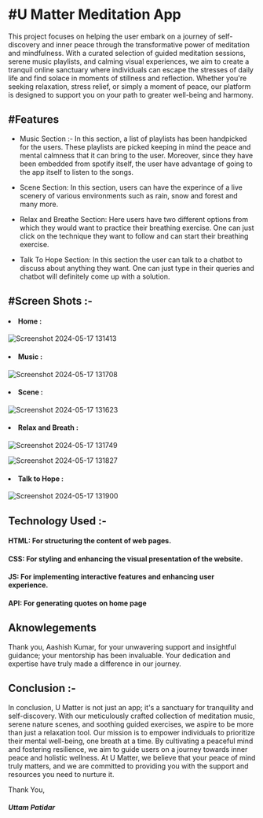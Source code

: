 <h1>#U Matter Meditation App</h1>
<p>This project focuses on helping the user embark on a journey of self-discovery and inner peace through the transformative power of meditation and mindfulness. With a curated selection of guided meditation sessions, serene music playlists, and calming visual experiences, we aim to create a tranquil online sanctuary where individuals can escape the stresses of daily life and find solace in moments of stillness and reflection. Whether you're seeking relaxation, stress relief, or simply a moment of peace, our platform is designed to support you on your path to greater well-being and harmony.</p>
<h2>#Features</h2>
<p>
<ul>
  

<li>   Music Section :-  </span> In this section, a list of playlists has been handpicked for the users. These playlists are picked keeping in mind the peace and mental calmness that it can bring to the user. Moreover, since they have been embedded from spotify itself, the user have advantage of going to the app itself to listen to the songs. </li>



<li> <p></p>Scene Section: In this section, users can have the experince of a live scenery of various environments such as rain, snow and forest and many more.</p></li>


<li><p>Relax and Breathe Section: Here users have two different options from which they would want to practice their breathing exercise. One can just click on the technique they want to follow and can start their breathing exercise.</p></li>

<li><p>Talk To Hope Section: In this section the user can talk to a chatbot to discuss about anything they want. One can just type in their queries and chatbot will definitely come up with a solution.</p></li>
</ul>

<h2>#Screen Shots :-</h2>

<h4><li>Home :</li></h4>

![Screenshot 2024-05-17 131413](https://github.com/Uttam7470/U-Matter-Project/assets/159400853/b7d4e241-1c43-44b0-8fcd-52935d3496bb)

<h4><li>Music :</li></h4>

![Screenshot 2024-05-17 131708](https://github.com/Uttam7470/U-Matter-Project/assets/159400853/56439630-f926-4dd6-863b-5fd8a3ea44b3)

<h4><li>Scene :</li></h4>

![Screenshot 2024-05-17 131623](https://github.com/Uttam7470/U-Matter-Project/assets/159400853/1745ae79-7257-414e-8ad8-43121f92f325)

<h4><li>Relax and Breath :</li></h4>

![Screenshot 2024-05-17 131749](https://github.com/Uttam7470/U-Matter-Project/assets/159400853/03a538ed-7699-4c73-a166-b8bf218bd220)


![Screenshot 2024-05-17 131827](https://github.com/Uttam7470/U-Matter-Project/assets/159400853/c31efda5-c801-4ffb-bd99-ce3c2321daea)

<h4><li>Talk to Hope :</li></h4>

![Screenshot 2024-05-17 131900](https://github.com/Uttam7470/U-Matter-Project/assets/159400853/d57b9ba7-3864-4c52-be38-7d65478fa5f5)

<h2>Technology Used :-</h2>
<h4>HTML: For structuring the content of web pages.</h4>
<h4>CSS: For styling and enhancing the visual presentation of the website.</h4>
<h4>JS: For implementing interactive features and enhancing user experience.</h4>
<h4>API: For generating quotes on home page</h4>


<h2>Aknowlegements</h2>
<p>Thank you, Aashish Kumar, for your unwavering support and insightful guidance; your mentorship has been invaluable. Your dedication and expertise have truly made a difference in our journey.</p>

<h2>Conclusion :-</h2>
<p>
  In conclusion, U Matter is not just an app; it's a sanctuary for tranquility and self-discovery. With our meticulously crafted collection of meditation music, serene nature scenes, and soothing guided exercises, we aspire to be more than just a relaxation tool. Our mission is to empower individuals to prioritize their mental well-being, one breath at a time. By cultivating a peaceful mind and fostering resilience, we aim to guide users on a journey towards inner peace and holistic wellness. At U Matter, we believe that your peace of mind truly matters, and we are committed to providing you with the support and resources you need to nurture it.

Thank You,
</p>
<h5>Uttam Patidar</h5>


